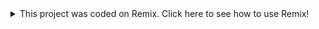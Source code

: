 <details>
  <summary>This project was coded on Remix. Click here to see how to use Remix!</summary>

1. 'contracts': Holds three contracts with different complexity level, denoted with number prefix in file name.
2. 'scripts': Holds two scripts to deploy a contract. It is explained below.
3. 'tests': Contains one test file for 'Ballot' contract with unit tests in Solidity.

SCRIPTS

The 'scripts' folder contains example async/await scripts for deploying the 'Storage' contract.
For the deployment of any other contract, 'contractName' and 'constructorArgs' should be updated (along with other code if required). 
Scripts have full access to the web3.js and ethers.js libraries.

To run a script, right click on file name in the file explorer and click 'Run'. Remember, Solidity file must already be compiled.

Output from script will appear in remix terminal.

</details>
